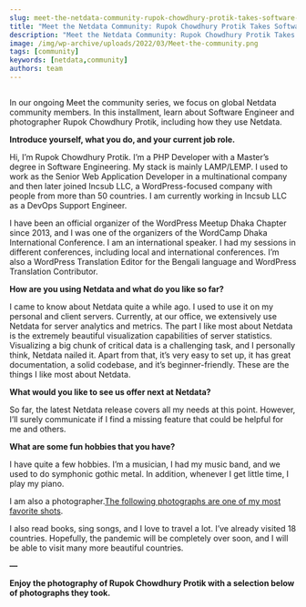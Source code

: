 ```yaml
---
slug: meet-the-netdata-community-rupok-chowdhury-protik-takes-software-engineering-photography-to-new-heights
title: "Meet the Netdata Community: Rupok Chowdhury Protik Takes Software Engineering and Photography to New Heights"
description: "Meet the Netdata Community: Rupok Chowdhury Protik Takes Software Engineering and Photography to New Heights"
image: /img/wp-archive/uploads/2022/03/Meet-the-community.png
tags: [community]
keywords: [netdata,community]
authors: team
---
```


<!--truncate-->


<figure class="wp-block-image size-full"><img src="/img/wp-archive/uploads/2022/03/Meet-the-community.png" alt="" class="wp-image-16164"/></figure>



In our ongoing Meet the community series, we focus on global Netdata community members. In this installment, learn about Software Engineer and photographer Rupok Chowdhury Protik, including how they use Netdata.



<strong>Introduce yourself, what you do, and your current job role.</strong>



Hi, I’m Rupok Chowdhury Protik. I’m a PHP Developer with a Master’s degree in Software Engineering. My stack is mainly LAMP/LEMP. I used to work as the Senior Web Application Developer in a multinational company and then later joined Incsub LLC, a WordPress-focused company with people from more than 50 countries. I am currently working in Incsub LLC as a DevOps Support Engineer.



I have been an official organizer of the WordPress Meetup Dhaka Chapter since 2013, and I was one of the organizers of the WordCamp Dhaka International Conference. I am an international speaker. I had my sessions in different conferences, including local and international conferences. I’m also a WordPress Translation Editor for the Bengali language and WordPress Translation Contributor.



<strong>How are you using Netdata and what do you like so far?</strong>



I came to know about Netdata quite a while ago. I used to use it on my personal and client servers. Currently, at our office, we extensively use Netdata for server analytics and metrics. The part I like most about Netdata is the extremely beautiful visualization capabilities of server statistics. Visualizing a big chunk of critical data is a challenging task, and I personally think, Netdata nailed it. Apart from that, it’s very easy to set up, it has great documentation, a solid codebase, and it’s beginner-friendly. These are the things I like most about Netdata.



<strong>What would you like to see us offer next at Netdata?</strong>



So far, the latest Netdata release covers all my needs at this point. However, I’ll surely communicate if I find a missing feature that could be helpful for me and others.



<strong>What are some fun hobbies that you have?</strong>



I have quite a few hobbies. I’m a musician, I had my music band, and we used to do symphonic gothic metal. In addition, whenever I get little time, I play my piano.



I am also a photographer.<a href="https://www.flickr.com/photos/rupokify/9253709699/">The following photographs are one of my most favorite shots</a>.



I also read books, sing songs, and I love to travel a lot. I’ve already visited 18 countries. Hopefully, the pandemic will be completely over soon, and I will be able to visit many more beautiful countries.



<strong>—</strong>



<strong>Enjoy the photography of Rupok Chowdhury Protik with a selection below of photographs they took.</strong>
